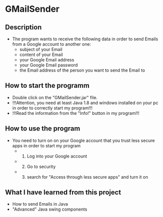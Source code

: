 # GMailSender

## Description

- The program wants to receive the following data in order to send Emails from a Google account to another one:
  - subject of your Email
  - content of your Email
  - your Google Email address
  - your Google Email password
  - the Email address of the person you want to send the Email to

## How to start the programm

- Double click on the "GMailSender.jar" file.
- !!!Attention, you need at least Java 1.8 and windows installed on your pc in order to correctly start my program!!!
- !!!Read the information from the "Info!" button in my program!!!

## How to use the program

- You need to turn on on your Google account that you trust less secure apps in order to start my program
  - 1) Log into your Google account
  - 2) Go to security
  - 3) search for "Access through less secure apps" and turn it on
  
## What I have learned from this project

- How to send Emails in Java
- "Advanced" Java swing components
